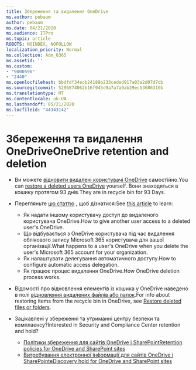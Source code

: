 ```yaml
---
title: Збереження та видалення OneDrive
ms.author: pebaum
author: pebaum
ms.date: 04/21/2020
ms.audience: ITPro
ms.topic: article
ROBOTS: NOINDEX, NOFOLLOW
localization_priority: Normal
ms.collection: Adm_O365
ms.assetid: ''
ms.custom:
- "9000596"
- "2440"
ms.openlocfilehash: bbdfdf34ecb24189b233ceded917a03a2d07d7db
ms.sourcegitcommit: 5296874062b16f945d9a7a7a9ab29ec53686310b
ms.translationtype: MT
ms.contentlocale: uk-UA
ms.lasthandoff: 05/21/2020
ms.locfileid: "44343142"
---
```

# <a name="onedrive-retention-and-deletion"></a><span data-ttu-id="dbd93-102">Збереження та видалення OneDrive</span><span class="sxs-lookup"><span data-stu-id="dbd93-102">OneDrive retention and deletion</span></span>

- <span data-ttu-id="dbd93-103">Ви можете [відновити видалені користувачі OneDrive](https://docs.microsoft.com/onedrive/restore-deleted-onedrive) самостійно.</span><span class="sxs-lookup"><span data-stu-id="dbd93-103">You can [restore a deleted users OneDrive](https://docs.microsoft.com/onedrive/restore-deleted-onedrive) yourself.</span></span> <span data-ttu-id="dbd93-104">Вони знаходяться в кошику протягом 93 днів.</span><span class="sxs-lookup"><span data-stu-id="dbd93-104">They are in recycle bin for 93 Days.</span></span>

- <span data-ttu-id="dbd93-105">Перегляньте [цю статтю](https://docs.microsoft.com/onedrive/retention-and-deletion) , щоб дізнатися:</span><span class="sxs-lookup"><span data-stu-id="dbd93-105">See [this article](https://docs.microsoft.com/onedrive/retention-and-deletion) to learn:</span></span>
    - <span data-ttu-id="dbd93-106">Як надати іншому користувачу доступ до видаленого користувача OneDrive.</span><span class="sxs-lookup"><span data-stu-id="dbd93-106">How to give another user access to a deleted user's OneDrive.</span></span>
    - <span data-ttu-id="dbd93-107">Що відбувається з OneDrive користувача під час видалення облікового запису Microsoft 365 користувача для вашої організації.</span><span class="sxs-lookup"><span data-stu-id="dbd93-107">What happens to a user's OneDrive when you delete the user's Microsoft 365 account for your organization.</span></span>
    - <span data-ttu-id="dbd93-108">Як налаштувати делегування автоматичного доступу.</span><span class="sxs-lookup"><span data-stu-id="dbd93-108">How to configure automatic access delegation.</span></span>
    - <span data-ttu-id="dbd93-109">Як працює процес видалення OneDrive.</span><span class="sxs-lookup"><span data-stu-id="dbd93-109">How OneDrive deletion process works.</span></span>

- <span data-ttu-id="dbd93-110">Відомості про відновлення елементів із кошика у OneDrive наведено в полі [відновлення видалених файлів або папок](https://support.office.com/article/949ada80-0026-4db3-a953-c99083e6a84f).</span><span class="sxs-lookup"><span data-stu-id="dbd93-110">For info about restoring items from the recycle bin in OneDrive, see [Restore deleted files or folders](https://support.office.com/article/949ada80-0026-4db3-a953-c99083e6a84f).</span></span>

- <span data-ttu-id="dbd93-111">Зацікавлені у збереженні та утриманні центру безпеки та комплаєнсу?</span><span class="sxs-lookup"><span data-stu-id="dbd93-111">Interested in Security and Compliance Center retention and hold?</span></span>
    - [<span data-ttu-id="dbd93-112">Політики збереження для сайтів OneDrive і SharePoint</span><span class="sxs-lookup"><span data-stu-id="dbd93-112">Retention policies for OneDrive and SharePoint sites</span></span>](https://docs.microsoft.com/office365/securitycompliance/retention-policies?redirectSourcePath=%252farticle%252f5e377752-700d-4870-9b6d-12bfc12d2423#content-in-onedrive-accounts-and-sharepoint-sites)
    - [<span data-ttu-id="dbd93-113">Витребування електронної інформації для сайтів OneDrive і SharePoint</span><span class="sxs-lookup"><span data-stu-id="dbd93-113">eDiscovery hold for OneDrive and SharePoint sites</span></span>](https://docs.microsoft.com/office365/securitycompliance/ediscovery-cases#step-4-place-content-locations-on-hold)
